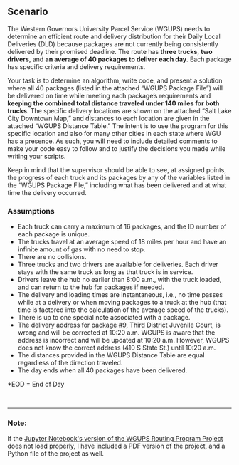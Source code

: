 ## Scenario
The Western Governors University Parcel Service (WGUPS) needs to determine an efficient route and delivery distribution for their Daily Local Deliveries (DLD) because packages are not currently being consistently delivered by their promised deadline. The route has **three trucks**, **two drivers**, and **an average of 40 packages to deliver each day**. Each package has specific criteria and delivery requirements.

Your task is to determine an algorithm, write code, and present a solution where all 40 packages (listed in the attached “WGUPS Package File”) will be delivered on time while meeting each package’s requirements and **keeping the combined total distance traveled under 140 miles for both trucks**. The specific delivery locations are shown on the attached “Salt Lake City Downtown Map,” and distances to each location are given in the attached “WGUPS Distance Table.” The intent is to use the program for this specific location and also for many other cities in each state where WGU has a presence. As such, you will need to include detailed comments to make your code easy to follow and to justify the decisions you made while writing your scripts.

Keep in mind that the supervisor should be able to see, at assigned points, the progress of each truck and its packages by any of the variables listed in the “WGUPS Package File,” including what has been delivered and at what time the delivery occurred.

### Assumptions
- Each truck can carry a maximum of 16 packages, and the ID number of each package is unique.
- The trucks travel at an average speed of 18 miles per hour and have an infinite amount of gas with no need to stop.
- There are no collisions.
- Three trucks and two drivers are available for deliveries. Each driver stays with the same truck as long as that truck is in service.
- Drivers leave the hub no earlier than 8:00 a.m., with the truck loaded, and can return to the hub for packages if needed.
- The delivery and loading times are instantaneous, i.e., no time passes while at a delivery or when moving packages to a truck at the hub (that time is factored into the calculation of the average speed of the trucks).
- There is up to one special note associated with a package.
- The delivery address for package #9, Third District Juvenile Court, is wrong and will be corrected at 10:20 a.m. WGUPS is aware that the address is incorrect and will be updated at 10:20 a.m. However, WGUPS does not know the correct address (410 S State St.) until 10:20 a.m.
- The distances provided in the WGUPS Distance Table are equal regardless of the direction traveled.
- The day ends when all 40 packages have been delivered.

*EOD = End of Day

<br>
<hr>

### Note:
If the [Jupyter Notebook's version of the WGUPS Routing Program Project](https://github.com/jeyla380/school_work/blob/main/backend_programming/python/project/WGUPS_Routing_Program.ipynb) does not load properly, I have included a PDF version of the project, and a Python file of the project as well.

